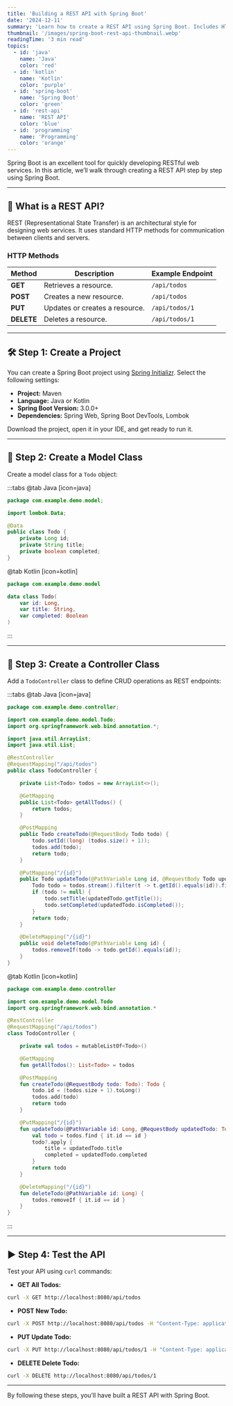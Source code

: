 ```yaml
---
title: 'Building a REST API with Spring Boot'
date: '2024-12-11'
summary: 'Learn how to create a REST API using Spring Boot. Includes HTTP methods, JSON handling, Lombok integration, and curl for testing.'
thumbnail: '/images/spring-boot-rest-api-thumbnail.webp'
readingTime: '3 min read'
topics:
  - id: 'java'
    name: 'Java'
    color: 'red'
  - id: 'kotlin'
    name: 'Kotlin'
    color: 'purple'
  - id: 'spring-boot'
    name: 'Spring Boot'
    color: 'green'
  - id: 'rest-api'
    name: 'REST API'
    color: 'blue'
  - id: 'programming'
    name: 'Programming'
    color: 'orange'
---
```


Spring Boot is an excellent tool for quickly developing RESTful web services. In this article, we’ll walk through creating a REST API step by step using Spring Boot.

---

## 🌟 What is a REST API?

REST (Representational State Transfer) is an architectural style for designing web services. It uses standard HTTP methods for communication between clients and servers.

### **HTTP Methods**

| **Method** | **Description**                | **Example Endpoint** |
| ---------- | ------------------------------ | -------------------- |
| **GET**    | Retrieves a resource.          | `/api/todos`         |
| **POST**   | Creates a new resource.        | `/api/todos`         |
| **PUT**    | Updates or creates a resource. | `/api/todos/1`       |
| **DELETE** | Deletes a resource.            | `/api/todos/1`       |

---

## 🛠️ Step 1: Create a Project

You can create a Spring Boot project using [Spring Initializr](https://start.spring.io/). Select the following settings:

- **Project:** Maven
- **Language:** Java or Kotlin
- **Spring Boot Version:** 3.0.0+
- **Dependencies:** Spring Web, Spring Boot DevTools, Lombok

Download the project, open it in your IDE, and get ready to run it.

---

## 📖 Step 2: Create a Model Class

Create a model class for a `Todo` object:

:::tabs
@tab Java [icon=java]

```java
package com.example.demo.model;

import lombok.Data;

@Data
public class Todo {
    private Long id;
    private String title;
    private boolean completed;
}
```

@tab Kotlin [icon=kotlin]

```kotlin
package com.example.demo.model

data class Todo(
    var id: Long,
    var title: String,
    var completed: Boolean
)
```

:::

---

## 📘 Step 3: Create a Controller Class

Add a `TodoController` class to define CRUD operations as REST endpoints:

:::tabs
@tab Java [icon=java]

```java
package com.example.demo.controller;

import com.example.demo.model.Todo;
import org.springframework.web.bind.annotation.*;

import java.util.ArrayList;
import java.util.List;

@RestController
@RequestMapping("/api/todos")
public class TodoController {

    private List<Todo> todos = new ArrayList<>();

    @GetMapping
    public List<Todo> getAllTodos() {
        return todos;
    }

    @PostMapping
    public Todo createTodo(@RequestBody Todo todo) {
        todo.setId((long) (todos.size() + 1));
        todos.add(todo);
        return todo;
    }

    @PutMapping("/{id}")
    public Todo updateTodo(@PathVariable Long id, @RequestBody Todo updatedTodo) {
        Todo todo = todos.stream().filter(t -> t.getId().equals(id)).findFirst().orElse(null);
        if (todo != null) {
            todo.setTitle(updatedTodo.getTitle());
            todo.setCompleted(updatedTodo.isCompleted());
        }
        return todo;
    }

    @DeleteMapping("/{id}")
    public void deleteTodo(@PathVariable Long id) {
        todos.removeIf(todo -> todo.getId().equals(id));
    }
}
```

@tab Kotlin [icon=kotlin]

```kotlin
package com.example.demo.controller

import com.example.demo.model.Todo
import org.springframework.web.bind.annotation.*

@RestController
@RequestMapping("/api/todos")
class TodoController {

    private val todos = mutableListOf<Todo>()

    @GetMapping
    fun getAllTodos(): List<Todo> = todos

    @PostMapping
    fun createTodo(@RequestBody todo: Todo): Todo {
        todo.id = (todos.size + 1).toLong()
        todos.add(todo)
        return todo
    }

    @PutMapping("/{id}")
    fun updateTodo(@PathVariable id: Long, @RequestBody updatedTodo: Todo): Todo? {
        val todo = todos.find { it.id == id }
        todo?.apply {
            title = updatedTodo.title
            completed = updatedTodo.completed
        }
        return todo
    }

    @DeleteMapping("/{id}")
    fun deleteTodo(@PathVariable id: Long) {
        todos.removeIf { it.id == id }
    }
}
```

:::

---

## ▶️ Step 4: Test the API

Test your API using `curl` commands:

- **GET All Todos:**

```bash
curl -X GET http://localhost:8080/api/todos
```

- **POST New Todo:**

```bash
curl -X POST http://localhost:8080/api/todos -H "Content-Type: application/json" -d '{"title": "New Todo", "completed": false}'
```

- **PUT Update Todo:**

```bash
curl -X PUT http://localhost:8080/api/todos/1 -H "Content-Type: application/json" -d '{"title": "Updated Todo", "completed": true}'
```

- **DELETE Delete Todo:**

```bash
curl -X DELETE http://localhost:8080/api/todos/1
```

---

By following these steps, you’ll have built a REST API with Spring Boot.
